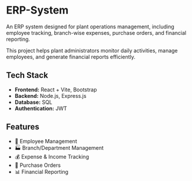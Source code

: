 # ERP-System

An ERP system designed for plant operations management, including employee tracking, branch-wise expenses, purchase orders, and financial reporting.

This project helps plant administrators monitor daily activities, manage employees, and generate financial reports efficiently.

## Tech Stack
- **Frontend:** React + Vite, Bootstrap
- **Backend:** Node.js, Express.js
- **Database:** SQL
- **Authentication:** JWT

## Features
- 👷 Employee Management
- 🏭 Branch/Department Management
- 💰 Expense & Income Tracking
- 🧾 Purchase Orders
- 📊 Financial Reporting
